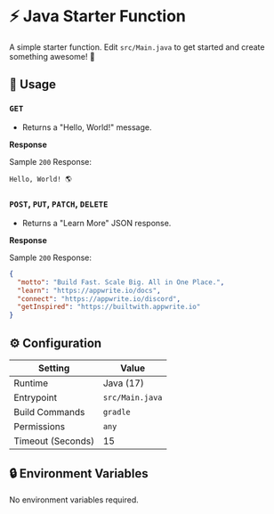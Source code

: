 # ⚡ Java Starter Function

A simple starter function. Edit `src/Main.java` to get started and create something awesome! 🚀

## 🧰 Usage

### `GET`

- Returns a "Hello, World!" message.

**Response**

Sample `200` Response:

```text
Hello, World! 🌎
```

### `POST`, `PUT`, `PATCH`, `DELETE`

- Returns a "Learn More" JSON response.

**Response**

Sample `200` Response:

```json
{
  "motto": "Build Fast. Scale Big. All in One Place.",
  "learn": "https://appwrite.io/docs",
  "connect": "https://appwrite.io/discord",
  "getInspired": "https://builtwith.appwrite.io"
}
```

## ⚙️ Configuration

| Setting           | Value           |
|-------------------|-----------------|
| Runtime           | Java (17)       |
| Entrypoint        | `src/Main.java` |
| Build Commands    | `gradle`        |
| Permissions       | `any`           |
| Timeout (Seconds) | 15              |

## 🔒 Environment Variables

No environment variables required.
